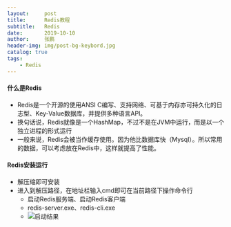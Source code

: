 ```yaml
---
layout:     post 
title:      Redis教程
subtitle:   Redis
date:       2019-10-10
author:     张鹏
header-img: img/post-bg-keybord.jpg
catalog: true   
tags:                         
    - Redis
---
```


#### 什么是Redis

- Redis是一个开源的使用ANSI C编写、支持网络、可基于内存亦可持久化的日志型、Key-Value数据库，并提供多种语言API。
- 换句话说，Redis就像是一个HashMap，不过不是在JVM中运行，而是以一个独立进程的形式运行
- 一般来说，Redis会被当作缓存使用。因为他比数据库快（Mysql）。所以常用的数据，可以考虑放在Redis中，这样就提高了性能。

#### Redis安装运行

- 解压缩即可安装
- 进入到解压路径，在地址栏输入cmd即可在当前路径下操作命令行
   - 启动Redis服务端、启动Redis客户端
   - redis-server.exe、redis-cli.exe
   - ![启动结果](https://github.com/Jokerboozp/Jokerboozp.github.io/raw/master/img/%E6%89%B9%E6%B3%A8%202019-10-10%20092030.png)